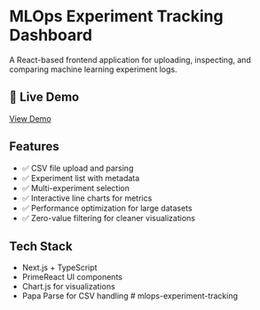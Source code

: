 # MLOps Experiment Tracking Dashboard

A React-based frontend application for uploading, inspecting, and comparing machine learning experiment logs.

## 🚀 Live Demo

[View Demo](https://mlops-experiment-tracking.vercel.app)

## Features

- ✅ CSV file upload and parsing
- ✅ Experiment list with metadata
- ✅ Multi-experiment selection
- ✅ Interactive line charts for metrics
- ✅ Performance optimization for large datasets
- ✅ Zero-value filtering for cleaner visualizations

## Tech Stack

- Next.js + TypeScript
- PrimeReact UI components
- Chart.js for visualizations
- Papa Parse for CSV handling
#   m l o p s - e x p e r i m e n t - t r a c k i n g  
 